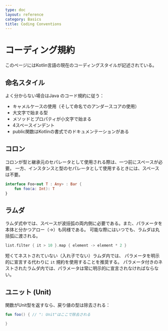```yaml
---
type: doc
layout: reference
category: Basics
title: Coding Conventions
---
```


# コーディング規約

このページにはKotlin言語の現在のコーディングスタイルが記述されている。

## 命名スタイル
よく分からない場合はJava のコード規約に従う：

* キャメルケースの使用（そして命名でのアンダースコアの使用）
* 大文字で始まる型
* メソッドとプロパティが小文字で始まる
* 4スペースインデント
* public関数はKotlinの書式でのドキュメンテーションがある

## コロン

コロンが型と継承元のセパレータとして使用される際は、一つ前にスペースが必要。
一方、インスタンスと型のセパレータとして使用するときには、スペースは不要。

``` kotlin
interface Foo<out T : Any> : Bar {
    fun foo(a: Int): T
}
```

## ラムダ

ラムダ式中では、スペースが波括弧の両内側に必要である。また、パラメータを本体と分かつアロー（->）も同様である。
可能な際にはいつでも、ラムダは丸括弧に渡される。

``` kotlin
list.filter { it > 10 }.map { element -> element * 2 }
```

短くてネストされていない（入れ子でない）ラムダ内では、 パラメータを明示的に宣言する代わりに `it` 規約を使用することを推奨する。
パラメータ付きのネストされたラムダ内では、パラメータは常に明示的に宣言されなければならない。

## ユニット (Unit)

関数がUnit型を返すなら、戻り値の型は除去される：

``` kotlin
fun foo() { // ": Unit"はここで除去される

}
```
